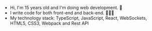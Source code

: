- Hi, I'm 15 years old and I'm doing web development. 👋
- I write code for both front-end and back-end. 👨🏻‍💻
- My technology stack: TypeScript, JavaScript, React, WebSockets, HTML5, CSS3, Webpack and Rest API
